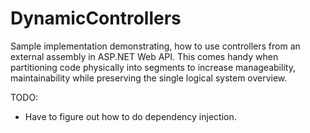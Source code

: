 DynamicControllers
==================

Sample implementation demonstrating, how to use controllers from an external assembly in ASP.NET Web API. This comes handy when partitioning code physically into segments to increase manageability, maintainability while preserving the single logical system overview.

TODO:
- Have to figure out how to do dependency injection.